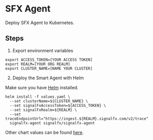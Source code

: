 # SFX Agent 

Deploy SFX Agent to Kubernetes.

## Steps

1. Export environment variables

```
export ACCESS_TOKEN=[YOUR ACCESS TOKEN]
export REALM=[YOUR ORG REALM]
export CLUSTER_NAME=[NAME YOUR CLUSTER]

```

2. Deploy the Smart Agent with Helm

Make sure you have [Helm](https://helm.sh/) installed.

```
helm install -f values.yaml \
  --set clusterName=${CLUSTER_NAME} \
  --set signalFxAccessToken=${ACCESS_TOKEN} \
  --set signalFxRealm=${REALM} \
  --set traceEndpointUrl="https://ingest.${REALM}.signalfx.com/v2/trace"
  signalfx-agent signalfx/signalfx-agent
```

Other chart values can be found [here](https://github.com/signalfx/signalfx-agent/blob/master/deployments/k8s/helm/signalfx-agent/values.yaml).
